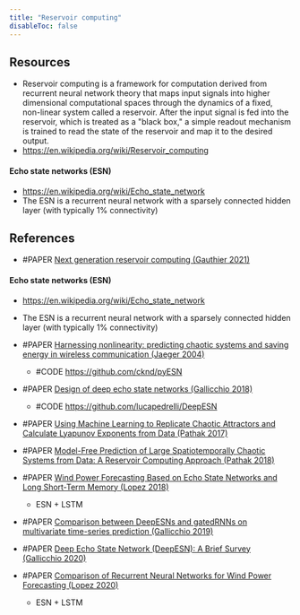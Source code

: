```yaml
---
title: "Reservoir computing"
disableToc: false 
---
```


## Resources
- Reservoir computing is a framework for computation derived from recurrent neural network theory that maps input signals into higher dimensional computational spaces through the dynamics of a fixed, non-linear system called a reservoir. After the input signal is fed into the reservoir, which is treated as a "black box," a simple readout mechanism is trained to read the state of the reservoir and map it to the desired output.
- https://en.wikipedia.org/wiki/Reservoir_computing

#### Echo state networks (ESN)
- https://en.wikipedia.org/wiki/Echo_state_network
- The ESN is a recurrent neural network with a sparsely connected hidden layer (with typically 1% connectivity)


## References
- #PAPER [Next generation reservoir computing (Gauthier 2021)](https://www.nature.com/articles/s41467-021-25801-2)

#### Echo state networks (ESN)
- https://en.wikipedia.org/wiki/Echo_state_network
- The ESN is a recurrent neural network with a sparsely connected hidden layer (with typically 1% connectivity)

- #PAPER [Harnessing nonlinearity: predicting chaotic systems and saving energy in wireless communication (Jaeger 2004)](https://pubmed.ncbi.nlm.nih.gov/15064413/)
	- #CODE https://github.com/cknd/pyESN
- #PAPER [Design of deep echo state networks (Gallicchio 2018)](https://www.sciencedirect.com/science/article/pii/S0893608018302223)
	- #CODE https://github.com/lucapedrelli/DeepESN
- #PAPER [Using Machine Learning to Replicate Chaotic Attractors and Calculate Lyapunov Exponents from Data (Pathak 2017)](https://arxiv.org/abs/1710.07313)
- #PAPER [Model-Free Prediction of Large Spatiotemporally Chaotic Systems from Data: A Reservoir Computing Approach (Pathak 2018)](https://journals.aps.org/prl/abstract/10.1103/PhysRevLett.120.024102)
- #PAPER [Wind Power Forecasting Based on Echo State Networks and Long Short-Term Memory (Lopez 2018)](https://www.mdpi.com/1996-1073/11/3/526/htm)
	- ESN + LSTM
- #PAPER [Comparison between DeepESNs and gatedRNNs on multivariate time-series prediction (Gallicchio 2019)](https://arxiv.org/abs/1812.11527)
- #PAPER [Deep Echo State Network (DeepESN): A Brief Survey (Gallicchio 2020)](https://arxiv.org/abs/1812.11527	)
- #PAPER [Comparison of Recurrent Neural Networks for Wind Power Forecasting (Lopez 2020)](https://www.ncbi.nlm.nih.gov/pmc/articles/PMC7297597/#CR12)
	- ESN + LSTM


